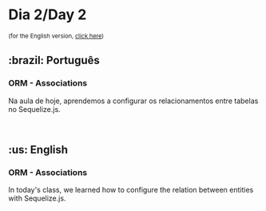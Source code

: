 # Dia 2/Day 2

<small>(for the English version, <a href="#en">click here</a>)</small>

<h2>:brazil: Português</h2>
<h3>ORM - Associations</h3>
<p>Na aula de hoje, aprendemos a configurar os relacionamentos entre tabelas no Sequelize.js.</p>
<br>

<h2 id="en">:us: English</h2>
<h3>ORM - Associations</h3>
<p>In today's class, we learned how to configure the relation between entities with Sequelize.js.</p>
